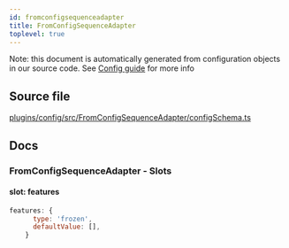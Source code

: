 ```yaml
---
id: fromconfigsequenceadapter
title: FromConfigSequenceAdapter
toplevel: true
---
```

Note: this document is automatically generated from configuration objects in
our source code. See [Config guide](/docs/config_guide) for more info

## Source file

[plugins/config/src/FromConfigSequenceAdapter/configSchema.ts](https://github.com/GMOD/jbrowse-components/blob/main/plugins/config/src/FromConfigSequenceAdapter/configSchema.ts)

## Docs







### FromConfigSequenceAdapter - Slots
#### slot: features



```js
features: {
      type: 'frozen',
      defaultValue: [],
    }
```




